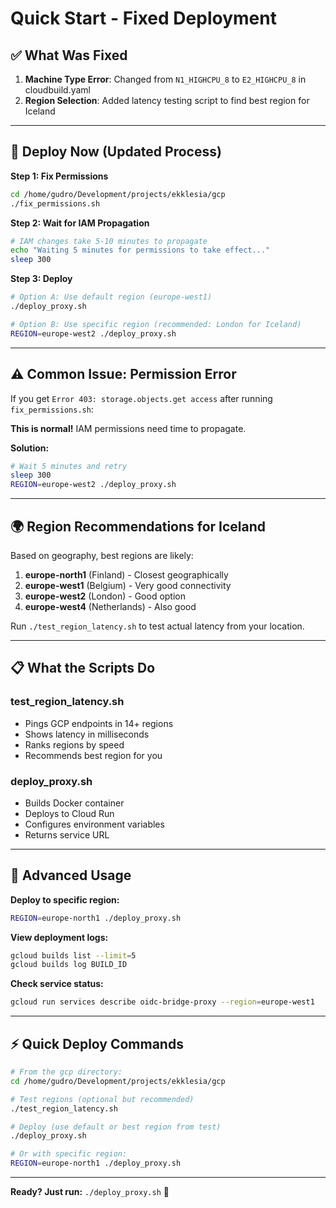 # Quick Start - Fixed Deployment

## ✅ What Was Fixed

1. **Machine Type Error**: Changed from `N1_HIGHCPU_8` to `E2_HIGHCPU_8` in cloudbuild.yaml
2. **Region Selection**: Added latency testing script to find best region for Iceland

---

## 🚀 Deploy Now (Updated Process)

**Step 1: Fix Permissions**
```bash
cd /home/gudro/Development/projects/ekklesia/gcp
./fix_permissions.sh
```

**Step 2: Wait for IAM Propagation**
```bash
# IAM changes take 5-10 minutes to propagate
echo "Waiting 5 minutes for permissions to take effect..."
sleep 300
```

**Step 3: Deploy**
```bash
# Option A: Use default region (europe-west1)
./deploy_proxy.sh

# Option B: Use specific region (recommended: London for Iceland)
REGION=europe-west2 ./deploy_proxy.sh
```

---

## ⚠️ Common Issue: Permission Error

If you get `Error 403: storage.objects.get access` after running `fix_permissions.sh`:

**This is normal!** IAM permissions need time to propagate.

**Solution:**
```bash
# Wait 5 minutes and retry
sleep 300
REGION=europe-west2 ./deploy_proxy.sh
```

---

## 🌍 Region Recommendations for Iceland

Based on geography, best regions are likely:

1. **europe-north1** (Finland) - Closest geographically
2. **europe-west1** (Belgium) - Very good connectivity
3. **europe-west2** (London) - Good option
4. **europe-west4** (Netherlands) - Also good

Run `./test_region_latency.sh` to test actual latency from your location.

---

## 📋 What the Scripts Do

### test_region_latency.sh
- Pings GCP endpoints in 14+ regions
- Shows latency in milliseconds
- Ranks regions by speed
- Recommends best region for you

### deploy_proxy.sh
- Builds Docker container
- Deploys to Cloud Run
- Configures environment variables
- Returns service URL

---

## 🔧 Advanced Usage

**Deploy to specific region:**
```bash
REGION=europe-north1 ./deploy_proxy.sh
```

**View deployment logs:**
```bash
gcloud builds list --limit=5
gcloud builds log BUILD_ID
```

**Check service status:**
```bash
gcloud run services describe oidc-bridge-proxy --region=europe-west1
```

---

## ⚡ Quick Deploy Commands

```bash
# From the gcp directory:
cd /home/gudro/Development/projects/ekklesia/gcp

# Test regions (optional but recommended)
./test_region_latency.sh

# Deploy (use default or best region from test)
./deploy_proxy.sh

# Or with specific region:
REGION=europe-north1 ./deploy_proxy.sh
```

---

**Ready? Just run:** `./deploy_proxy.sh` 🚀
